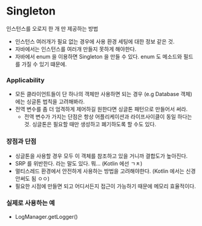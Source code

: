# Singleton 

인스턴스를 오로지 한 개 만 제공하는 방법

- 인스턴스 여러개가 필요 없는 경우에 사용 환경 세팅에 대한 정보 같은 것.
- 자바에서는 인스턴스를 여러개 만들지 못하게 해야한다.
- 자바에서 enum 을 이용하면 Singleton 을 만들 수 있다. enum 도 메소드와 필드를 가질 수 있기 떄문에.

### Applicability

- 모든 클라이언트들이 단 하나의 객체만 사용하면 되는 경우 (e.g Database 객체) 에는 싱글톤 법칙을 고려해봐라.
- 전역 변수를 좀 더 엄격하게 제어하길 원한다면 싱글톤 패턴으로 만들어서 써라.
    - 전역 변수가 가지는 단점은 항상 어플리케이션과 라이프사이클이 동일 하다는 것. 싱글톤은 필요할 때만 생성하고 폐기하도록 할 수도 있다.

### 장점과 단점

- 싱글톤을 사용할 경우 모두 이 객체를 참조하고 있을 거니까 결합도가 높아진다.
- SRP 를 위반한다. 라는 말도 있다. 뭐... (Kotlin 에선 ㄱㅊ)
- 멀티스레드 환경에서 안전하게 사용하는 방법을 고려해야한다. (Kotlin 에서는 신경안써도 됨 ㅇㅇ)
- 필요한 시점에 만들면 되고 어디서든지 접근이 가능하기 때문에 메모리 효율적이다.

### 실제로 사용하는 예

- LogManager.getLogger()